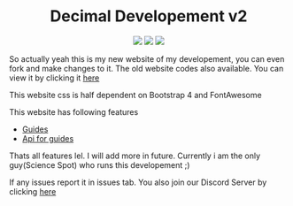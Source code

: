 <div align="center">
  <h1>Decimal Developement v2</h1>
  <div>
    <a href="https://github.com/Scientific-Guy/decimaldev/"><img src="http://img.shields.io/github/languages/count/scientific-guy/decimaldev?style=for-the-badge"></a>
    <a href="https://github.com/Scientific-Guy/decimaldev/"><img src="http://img.shields.io/github/repo-size/scientific-guy/decimaldev?style=for-the-badge"></a>
    <a href="https://github.com/Scientific-Guy/decimaldev/"><img src="http://img.shields.io/github/license/scientific-guy/decimaldev?style=for-the-badge"></a>
  </div>
</div>

So actually yeah this is my new website of my developement, you can even fork and make changes to it. 
The old website codes also available. You can view it by clicking it [here](https://github.com/Scientific-Guy/decimaldev-old)

This website css is half dependent on Bootstrap 4 and FontAwesome

This website has following features
- [Guides](https://decimaldev.xyz/guides)
- [Api for guides](https://decimaldev.xyz/guides/decimal-guides-api) 

Thats all features lel. I will add more in future.
Currently i am the only guy(Science Spot) who runs this developement ;)

If any issues report it in issues tab.
You also join our Discord Server by clicking [here](https://discord.gg/FrduEZd)
